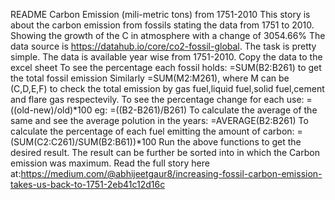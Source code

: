 README
Carbon Emission (mili-metric tons) from 1751-2010
This story is about the carbon emission from fossils stating the data from 1751 to 2010. Showing the growth of the C in atmosphere with a change of 3054.66%
The data source is https://datahub.io/core/co2-fossil-global.
The task is pretty simple. The data is available year wise from 1751-2010.
Copy the data to the excel sheet
To see the percentage each fossil holds:
=SUM(B2:B261) to get the total fossil emission
Similarly =SUM(M2:M261), where M can be (C,D,E,F) to check the total emission by gas fuel,liquid fuel,solid fuel,cement and flare gas respectevily.
To see the percentage change for each use:
=((old-new)/old)*100 
eg: =((B2-B261)/B261)
To calculate the average of the same and see the average polution in the years:
=AVERAGE(B2:B261)
To calculate the percentage of each fuel emitting the amount of carbon:
=(SUM(C2:C261)/SUM(B2:B61))*100
Run the above functions to get the desired result. The result can be further be sorted into in which the Carbon emission was maximum.
Read the full story here at:https://medium.com/@abhijeetgaur8/increasing-fossil-carbon-emission-takes-us-back-to-1751-2eb41c12d16c
